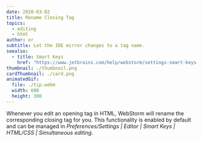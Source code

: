 ```yaml
---
date: 2020-03-02
title: Rename Closing Tag
topics:
  - editing
  - html
author: er
subtitle: Let the IDE mirror changes to a tag name.
seealso:
  - title: Smart Keys
    href: "https://www.jetbrains.com/help/webstorm/settings-smart-keys.html"
thumbnail: ./thumbnail.png
cardThumbnail: ./card.png
animatedGif:
  file: ./tip.webm
  width: 600
  height: 300
---
```


Whenever you edit an opening tag in HTML, WebStorm will rename the corresponding
closing tag for you. This functionality is enabled by default and can be managed
in _Preferences/Settings | Editor | Smart Keys | HTML/CSS | Simultaneous <tag></tag> editing_.
